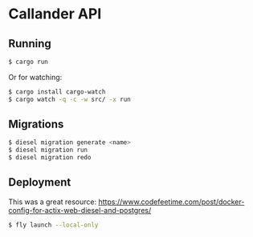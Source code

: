 # Callander API

## Running

```bash
$ cargo run
```

Or for watching:

```bash
$ cargo install cargo-watch
$ cargo watch -q -c -w src/ -x run
```

## Migrations

```bash
$ diesel migration generate <name>
$ diesel migration run
$ diesel migration redo
```

## Deployment

This was a great resource: https://www.codefeetime.com/post/docker-config-for-actix-web-diesel-and-postgres/

```bash
$ fly launch --local-only
```
